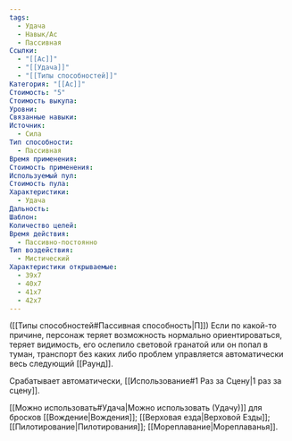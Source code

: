 ```yaml
---
tags:
  - Удача
  - Навык/Ас
  - Пассивная
Ссылки:
  - "[[Ас]]"
  - "[[Удача]]"
  - "[[Типы способностей]]"
Категория: "[[Ас]]"
Стоимость: "5"
Стоимость выкупа: 
Уровни: 
Связанные навыки: 
Источник:
  - Сила
Тип способности:
  - Пассивная
Время применения: 
Стоимость применения: 
Используемый пул: 
Стоимость пула: 
Характеристики:
  - Удача
Дальность: 
Шаблон: 
Количество целей: 
Время действия:
  - Пассивно-постоянно
Тип воздействия:
  - Мистический
Характеристики открываемые:
  - 39x7
  - 40x7
  - 41x7
  - 42x7
---
```

([[Типы способностей#Пассивная способность|П]]) Если по какой-то причине, персонаж теряет возможность нормально ориентироваться, теряет видимость, его ослепило световой гранатой или он попал в туман, транспорт без каких либо проблем управляется автоматически весь следующий [[Раунд]].

Срабатывает автоматически, [[Использование#1 Раз за Сцену|1 раз за сцену]]. 

[[Можно использовать#Удача|Можно использовать (Удачу)]] для бросков [[Вождение|Вождения]];  [[Верховая езда|Верховой Езды]]; [[Пилотирование|Пилотирования]]; [[Мореплавание|Мореплаванья]]. 